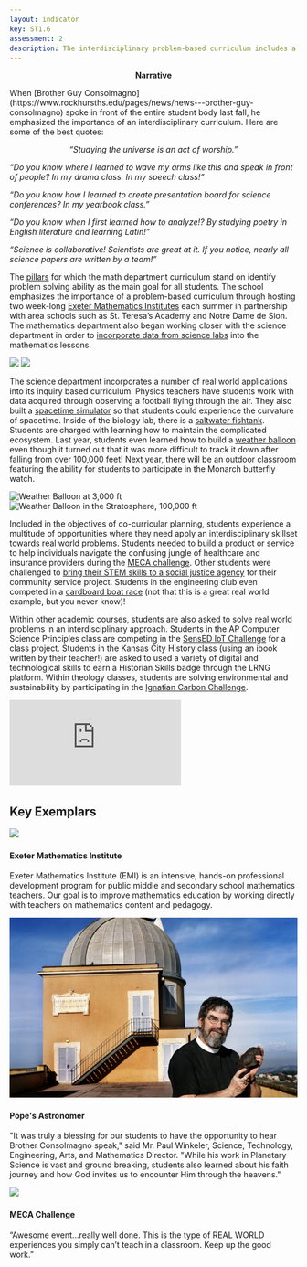 ```yaml
---
layout: indicator
key: ST1.6
assessment: 2
description: The interdisciplinary problem-based curriculum includes a focus on real world applications.
---
```

<p align="center">
<b>Narrative</b>
</p>
When [Brother Guy Consolmagno](https://www.rockhursths.edu/pages/news/news---brother-guy-consolmagno) spoke in front of the entire student body last fall, he emphasized the importance of an interdisciplinary curriculum. Here are some of the best quotes:

<p align="center">
<i>
“Studying the universe is an act of worship.”

“Do you know where I learned to wave my arms like this and speak in front of people? In my drama class. In my speech class!”

“Do you know how I learned to create presentation board for science conferences? In my yearbook class.”

“Do you know when I first learned how to analyze!? By studying poetry in English literature and learning Latin!”

“Science is collaborative! Scientists are great at it. If you notice, nearly all science papers are written by a team!”

</i>
</p>


The [pillars](https://drive.google.com/file/d/0B1-JIRrX_4I5bVNEZU5HaGFDMHc/view?usp=sharing) for which the math department curriculum stand on identify problem solving ability as the main goal for all students. The school emphasizes the importance of a problem-based curriculum through hosting two week-long [Exeter Mathematics Institutes](http://steam.rockhursths.edu/2016/08/10/EMI-2016.html) each summer in partnership with area schools such as St. Teresa’s Academy and Notre Dame de Sion. The mathematics department also began working closer with the science department in order to [incorporate data from science labs](https://drive.google.com/file/d/0B1-JIRrX_4I5ZnJaWXhHem5CZm8/view?usp=sharing) into the mathematics lessons.

<div class="flex-wrapper">
  <img src="{{ site.baseurl }}/img/indicators/st1.6a.jpg">
  <img src="{{ site.baseurl }}/img/indicators/st1.6b.jpg">
</div>  

The science department incorporates a number of real world applications into its inquiry based curriculum. Physics teachers have students work with data acquired through observing a football flying through the air. They also built a [spacetime simulator](http://steam.rockhursths.edu/2016/03/11/Stretching-the-Spandex-of-Spacetime.html) so that students could experience the curvature of spacetime. Inside of the biology lab, there is a [saltwater fishtank](http://steam.rockhursths.edu/2017/02/11/Learning-to-lead-from-a-Reef-Tank.html). Students are charged with learning how to maintain the complicated ecosystem. Last year, students even learned how to build a [weather balloon](http://steam.rockhursths.edu/2016/05/13/To-Infinity-and-Beyond.html) even though it turned out that it was more difficult to track it down after falling from over 100,000 feet! Next year, there will be an outdoor classroom featuring the ability for students to participate in the Monarch butterfly watch. 

<div class="flex-wrapper">
  <img src="{{site.baseurl}}/img/wb-upward.jpg" alt="Weather Balloon at 3,000 ft">
  <img src="{{site.baseurl}}/img/wb-100000ft.jpg" alt="Weather Balloon in the Stratosphere, 100,000 ft">
</div>
	
Included in the objectives of co-curricular planning, students experience a multitude of opportunities where they need apply an interdisciplinary skillset towards real world problems. Students needed to build a product or service to help individuals navigate the confusing jungle of healthcare and insurance providers during the [MECA challenge](http://steam.rockhursths.edu/2017/02/11/MECA-Challenge.html). Other students were challenged to [bring their STEM skills to a social justice agency](http://steam.rockhursths.edu/2016/02/16/Service-Learning-at-Don-Bosco.html) for their community service project. Students in the engineering club even competed in a [cardboard boat race](https://rockhursths.edu/pages/news/news---cardboard-boat-competition) (not that this is a great real world example, but you never know)!

Within other academic courses, students are also asked to solve real world problems in an interdisciplinary approach. Students in the AP Computer Science Principles class are competing in the [SensED IoT Challenge](http://www.kcsocialinnovation.org/sensed/) for a class project. Students in the Kansas City History class (using an ibook written by their teacher!) are asked to used a variety of digital and technological skills to earn a Historian Skills badge through the LRNG platform. Within theology classes, students are solving environmental and sustainability by participating in the [Ignatian Carbon Challenge](https://ignatiansolidarity.net/ignatian-carbon-challenge/). 

<div source="embed-container">
<iframe src="https://www.youtube.com/embed/-ivLs6HKXTI" frameborder="0" allowfullscreen></iframe>
</div>

## Key Exemplars

<div class="media">
  <div class="media-left">
    <a href="http://steam.rockhursths.edu/2016/08/10/EMI-2016.html">
      <img class="media-object" src="/indicators/st1.6b.jpg">
    </a>
  </div>
  <div class="media-body">
    <h4 class="media-heading">Exeter Mathematics Institute</h4>
    <p>Exeter Mathematics Institute (EMI) is an intensive, hands-on professional development program for public middle and secondary school mathematics teachers. Our goal is to improve mathematics education by working directly with teachers on mathematics content and pedagogy.</p>
  </div>
</div>

<div class="media">
  <div class="media-left">
    <a href="http://steam.rockhursths.edu/2016/08/17/Pope's-Astronomer.html">
      <img class="media-object" src="/img/Guy Consolmagno.png">
    </a>
  </div>
  <div class="media-body">
    <h4 class="media-heading">Pope's Astronomer</h4>
    <p>"It was truly a blessing for our students to have the opportunity to hear Brother Consolmagno speak," said Mr. Paul Winkeler, Science, Technology, Engineering, Arts, and Mathematics Director.  "While his work in Planetary Science is vast and ground breaking, students also learned about his faith journey and how God invites us to encounter Him through the heavens."  </p>
  </div>
</div>

<div class="media">
  <div class="media-left">
    <a href="http://steam.rockhursths.edu/2017/02/11/MECA-Challenge.html">
      <img class="media-object" src="/img/Winning Group.jpg">
    </a>
  </div>
  <div class="media-body">
    <h4 class="media-heading">MECA Challenge</h4>
    <p>“Awesome event…really well done. This is the type of REAL WORLD experiences you simply can’t teach in a classroom. Keep up the good work.”</p>
  </div>
</div>


